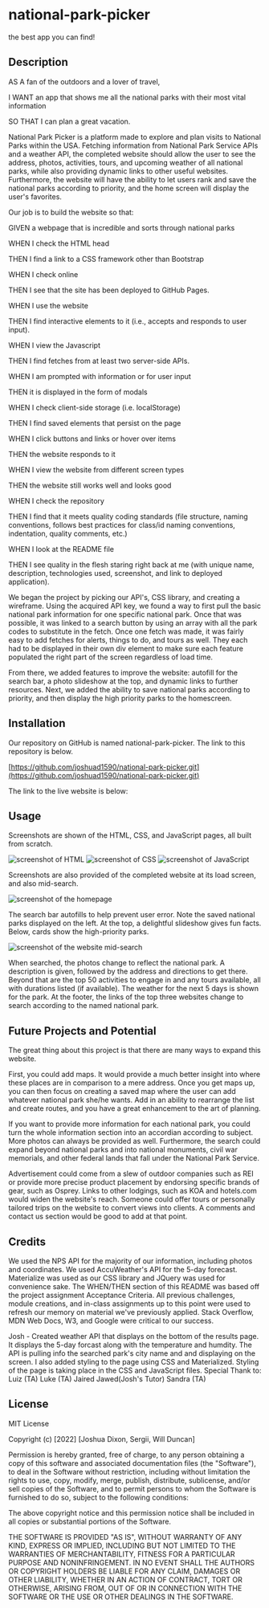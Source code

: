 # national-park-picker
the best app you can find!

## Description

AS A fan of the outdoors and a lover of travel,

I WANT an app that shows me all the national parks with their most vital information

SO THAT I can plan a great vacation. 

National Park Picker is a platform made to explore and plan visits to National Parks within the USA. Fetching information from National Park Service APIs and a weather API, the completed website should allow the user to see the address, photos, activities, tours, and upcoming weather of all national parks, while also providing dynamic links to other useful websites. Furthermore, the website will have the ability to let users rank and save the national parks according to priority, and the home screen will display the user's favorites.

Our job is to build the website so that:

GIVEN a webpage that is incredible and sorts through national parks

WHEN I check the HTML head

THEN I find a link to a CSS framework other than Bootstrap 

WHEN I check online

THEN I see that the site has been deployed to GitHub Pages.

WHEN I use the website

THEN I find interactive elements to it (i.e., accepts and responds to user input).

WHEN I view the Javascript

THEN I find fetches from at least two server-side APIs.

WHEN I am prompted with information or for user input

THEN it is displayed in the form of modals

WHEN I check client-side storage (i.e. localStorage)

THEN I find saved elements that persist on the page

WHEN I click buttons and links or hover over items

THEN the website responds to it

WHEN I view the website from different screen types

THEN the website still works well and looks good

WHEN I check the repository

THEN I find that it meets quality coding standards (file structure, naming conventions, follows best practices for class/id naming conventions, indentation, quality comments, etc.)

WHEN I look at the README file

THEN I see quality in the flesh staring right back at me (with unique name, description, technologies used, screenshot, and link to deployed application).

We began the project by picking our API's, CSS library, and creating a wireframe. Using the acquired API key, we found a way to first pull the basic national park information for one specific national park. Once that was possible, it was linked to a search button by using an array with all the park codes to substitute in the fetch. Once one fetch was made, it was fairly easy to add fetches for alerts, things to do, and tours as well. They each had to be displayed in their own div element to make sure each feature populated the right part of the screen regardless of load time. 

From there, we added features to improve the website: autofill for the search bar, a photo slideshow at the top, and dynamic links to further resources. Next, we added the ability to save national parks according to priority, and then display the high priority parks to the homescreen. 

<!-- ADD ADDITIONAL DEVELOPMENTS TO THE DESCRIPTION PLUS ANY MAJOR ISSUES OVERCOME -->


## Installation

Our repository on GitHub is named national-park-picker. The link to this repository is below.

[https://github.com/joshuad1590/national-park-picker.git](https://github.com/joshuad1590/national-park-picker.git)


The link to the live website is below: 

<!-- []()  ADD LIVE LINK HERE -->

## Usage

<!-- MUST ADD THE SCREENSHOTS AND NAME THEM ACCORDINGLY -->
Screenshots are shown of the HTML, CSS, and JavaScript pages, all built from scratch.

![screenshot of HTML](/assets/images/screenshot-html.png)
![screenshot of CSS](/assets/images/screenshot-css.png)
![screenshot of JavaScript](/assets/images/screenshot-js.png)

Screenshots are also provided of the completed website at its load screen, and also mid-search. 

![screenshot of the homepage](/assets/images/screenshot-homepage.png)

The search bar autofills to help prevent user error. Note the saved national parks displayed on the left. At the top, a delightful slideshow gives fun facts. Below, cards show the high-priority parks. 

![screenshot of the website mid-search](/assets/images/screenshot-active.png) 

When searched, the photos change to reflect the national park. A description is given, followed by the address and directions to get there. Beyond that are the top 50 activities to engage in and any tours available, all with durations listed (if available). The weather for the next 5 days is shown for the park. At the footer, the links of the top three websites change to search according to the named national park.

## Future Projects and Potential

The great thing about this project is that there are many ways to expand this website. 

First, you could add maps. It would provide a much better insight into where these places are in comparison to a mere address. Once you get maps up, you can then focus on creating a saved map where the user can add whatever national park she/he wants. Add in an ability to rearrange the list and create routes, and you have a great enhancement to the art of planning. 

If you want to provide more information for each national park, you could turn the whole information section into an accordian according to subject. More photos can always be provided as well. Furthermore, the search could expand beyond national parks and into national monuments, civil war memorials, and other federal lands that fall under the National Park Service.

Advertisement could come from a slew of outdoor companies such as REI or provide more precise product placement by endorsing specific brands of gear, such as Osprey. Links to other lodgings, such as KOA and hotels.com would widen the website's reach. Someone could offer tours or personally tailored trips on the website to convert views into clients. A comments and contact us section would be good to add at that point.


## Credits
We used the NPS API for the majority of our information, including photos and coordinates. We used AccuWeather's API for the 5-day forecast. Materialize was used as our CSS library and JQuery was used for convenience sake. The WHEN/THEN section of this README was based off the project assignment Acceptance Criteria. All previous challenges, module creations, and in-class assignments up to this point were used to refresh our memory on material we've previously applied. Stack Overflow, MDN Web Docs, W3, and Google were critical to our success. 
<!-- ADD FURTHER CREDITS HERE -->
Josh - Created weather API that displays on the bottom of the results page. It displays the 5-day forcast along with the temperature and humdity. The API is pulling info the searched park's city name and and displaying on the screen. I also added styling to the page using CSS and Materialized. Styling of the page is taking place in the CSS and JavaScript files. 
Special Thank to:
Luiz (TA)
Luke (TA)
Jaired Jawed(Josh's Tutor)
Sandra (TA)
## License

MIT License

Copyright (c) [2022] [Joshua Dixon, Sergii, Will Duncan]

Permission is hereby granted, free of charge, to any person obtaining a copy
of this software and associated documentation files (the "Software"), to deal
in the Software without restriction, including without limitation the rights
to use, copy, modify, merge, publish, distribute, sublicense, and/or sell
copies of the Software, and to permit persons to whom the Software is
furnished to do so, subject to the following conditions:

The above copyright notice and this permission notice shall be included in all
copies or substantial portions of the Software.

THE SOFTWARE IS PROVIDED "AS IS", WITHOUT WARRANTY OF ANY KIND, EXPRESS OR
IMPLIED, INCLUDING BUT NOT LIMITED TO THE WARRANTIES OF MERCHANTABILITY,
FITNESS FOR A PARTICULAR PURPOSE AND NONINFRINGEMENT. IN NO EVENT SHALL THE
AUTHORS OR COPYRIGHT HOLDERS BE LIABLE FOR ANY CLAIM, DAMAGES OR OTHER
LIABILITY, WHETHER IN AN ACTION OF CONTRACT, TORT OR OTHERWISE, ARISING FROM,
OUT OF OR IN CONNECTION WITH THE SOFTWARE OR THE USE OR OTHER DEALINGS IN THE
SOFTWARE.